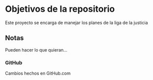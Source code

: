 # Objetivos de la repositorio

Este proyecto se encarga de manejar los planes de la liga de la justicia


## Notas
Pueden hacer lo que quieran...

### GitHub
Cambios hechos en GitHub.com
